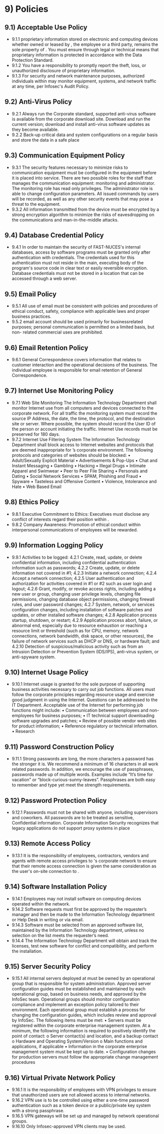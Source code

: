 # 9) Policies

## 9.1) Acceptable Use Policy
- 9.1.1 proprietary information stored on electronic and computing devices whether owned or leased by , the employee or a third party, remains the sole property of . You must ensure through legal or technical means that proprietary information is protected in accordance with the Data Protection Standard.
- 9.1.2 You have a responsibility to promptly report the theft, loss, or unauthorized disclosure of proprietary information.
- 9.1.3 For security and network maintenance purposes, authorized individuals within may monitor equipment, systems, and network traffic at any time, per Infosec's Audit Policy.
## 9.2) Anti-Virus Policy
- 9.2.1 Always run the Corporate standard, supported anti-virus software is available from the corporate download site. Download and run the current version; download and install anti-virus software updates as they become available.
- 9.2.2 Back-up critical data and system configurations on a regular basis and store the data in a safe place
## 9.3) Communication Equipment Policy
- 9.3.1 The security features necessary to minimize risks to communication equipment must be configured in the equipment before it is placed into service. There are two possible roles for the staff that manages the communication equipment: monitoring and administrator. The monitoring role has read only privileges. The administrator role is able to change configuration parameters. All issued commands by users will be recorded, as well as any other security events that may pose a threat to the equipment.
- 9.3.2 All information transmitted from the device must be encrypted by a strong encryption algorithm to minimize the risks of eavesdropping on the communications and man-in-the-middle attacks.
## 9.4) Database Credential Policy
- 9.4.1 In order to maintain the security of FAST-NUCES's internal databases, access by software programs must be granted only after authentication with credentials. The credentials used for this authentication must not reside in the main, executing body of the program's source code in clear text or easily reversible encryption. Database credentials must not be stored in a location that can be accessed through a web server.
## 9.5) Email Policy
- 9.5.1 All use of email must be consistent with policies and procedures of ethical conduct, safety, compliance with applicable laws and proper business practices.
- 9.5.2 email account should be used primarily for businessrelated purposes; personal communication is permitted on a limited basis, but non- related commercial uses are prohibited.
## 9.6) Email Retention Policy
- 9.6.1 General Correspondence covers information that relates to customer interaction and the operational decisions of the business. The individual employee is responsible for email retention of General Correspondence.
## 9.7) Internet Use Monitoring Policy
- 9.7.1 Web Site Monitoring The Information Technology Department shall monitor Internet use from all computers and devices connected to the corporate network. For all traffic the monitoring system must record the source IP Address, the date, the time, the protocol, and the destination site or server. Where possible, the system should record the User ID of the person or account initiating the traffic. Internet Use records must be preserved for 180 days.
- 9.7.2 Internet Use Filtering System The Information Technology Department shall block access to Internet websites and protocols that are deemed inappropriate for ’s corporate environment. The following protocols and categories of websites should be blocked: • Adult/Sexually Explicit Material • Advertisements & Pop-Ups • Chat and Instant Messaging • Gambling • Hacking • Illegal Drugs • Intimate Apparel and Swimwear • Peer to Peer File Sharing • Personals and Dating • Social Network Services • SPAM, Phishing and Fraud • Spyware • Tasteless and Offensive Content • Violence, Intolerance and Hate • Web Based Email
## 9.8) Ethics Policy
- 9.8.1 Executive Commitment to Ethics: Executives must disclose any conflict of interests regard their position within .
- 9.8.2 Company Awareness: Promotion of ethical conduct within interpersonal communications of employees will be rewarded.
## 9.9) Information Logging Policy
- 9.9.1 Activities to be logged: 4.2.1 Create, read, update, or delete confidential information, including confidential authentication information such as passwords; 4.2.2 Create, update, or delete information not covered in #1; 4.2.3 Initiate a network connection; 4.2.4 Accept a network connection; 4.2.5 User authentication and authorization for activities covered in #1 or #2 such as user login and logout; 4.2.6 Grant, modify, or revoke access rights, including adding a new user or group, changing user privilege levels, changing file permissions, changing database object permissions, changing firewall rules, and user password changes; 4.2.7 System, network, or services configuration changes, including installation of software patches and updates, or other installed software changes; 4.2.8 Application process startup, shutdown, or restart; 4.2.9 Application process abort, failure, or abnormal end, especially due to resource exhaustion or reaching a resource limit or threshold (such as for CPU, memory, network connections, network bandwidth, disk space, or other resources), the failure of network services such as DHCP or DNS, or hardware fault; and 4.2.10 Detection of suspicious/malicious activity such as from an Intrusion Detection or Prevention System (IDS/IPS), anti-virus system, or anti-spyware system.
## 9.10) Internet Usage Policy
- 9.10.1 Internet usage is granted for the sole purpose of supporting business activities necessary to carry out job functions. All users must follow the corporate principles regarding resource usage and exercise good judgment in using the Internet. Questions can be addressed to the IT Department. Acceptable use of the Internet for performing job functions might include: • Communication between employees and non-employees for business purposes; • IT technical support downloading software upgrades and patches; • Review of possible vendor web sites for product information; • Reference regulatory or technical information. • Research
## 9.11) Password Construction Policy
- 9.11.1 Strong passwords are long, the more characters a password has the stronger it is. We recommend a minimum of 16 characters in all work related passwords. In addition, we encourage the use of passphrases, passwords made up of multiple words. Examples include “It’s time for vacation” or “block-curious-sunny-leaves”. Passphrases are both easy to remember and type yet meet the strength requirements.
## 9.12) Password Protection Policy
- 9.12.1 Passwords must not be shared with anyone, including supervisors and coworkers. All passwords are to be treated as sensitive, Confidential information. Corporate Information Security recognizes that legacy applications do not support proxy systems in place
## 9.13) Remote Access Policy
- 9.13.1 It is the responsibility of employees, contractors, vendors and agents with remote access privileges to 's corporate network to ensure that their remote access connection is given the same consideration as the user's on-site connection to .
## 9.14) Software Installation Policy
- 9.14.1 Employees may not install software on computing devices operated within the network.
- 9.14.2 Software requests must first be approved by the requester’s manager and then be made to the Information Technology department or Help Desk in writing or via email.
- 9.14.3  Software must be selected from an approved software list, maintained by the Information Technology department, unless no selection on the list meets the requester’s need.
- 9.14.4 The Information Technology Department will obtain and track the licenses, test new software for conflict and compatibility, and perform the installation.
## 9.15) Server Security Policy
- 9.15.1 All internal servers deployed at must be owned by an operational group that is responsible for system administration. Approved server configuration guides must be established and maintained by each operational group, based on business needs, and approved by the InfoSec team. Operational groups should monitor configuration compliance and implement an exception policy tailored to their environment. Each operational group must establish a process for changing the configuration guides, which includes review and approval by InfoSec. The following items must be met: • Servers must be registered within the corporate enterprise management system. At a minimum, the following information is required to positively identify the point of contact: o Server contact(s) and location, and a backup contact o Hardware and Operating System/Version o Main functions and applications, if applicable • Information in the corporate enterprise management system must be kept up to date. • Configuration changes for production servers must follow the appropriate change management procedures
## 9.16) Virtual Private Network Policy
- 9.16.1 It is the responsibility of employees with VPN privileges to ensure that unauthorized users are not allowed access to internal networks.
- 9.16.2 VPN use is to be controlled using either a one-time password authentication such as a token device or a public/private key system with a strong passphrase.
- 9.16.5 VPN gateways will be set up and managed by network operational groups.
- 9.16.10 Only Infosec-approved VPN clients may be used.